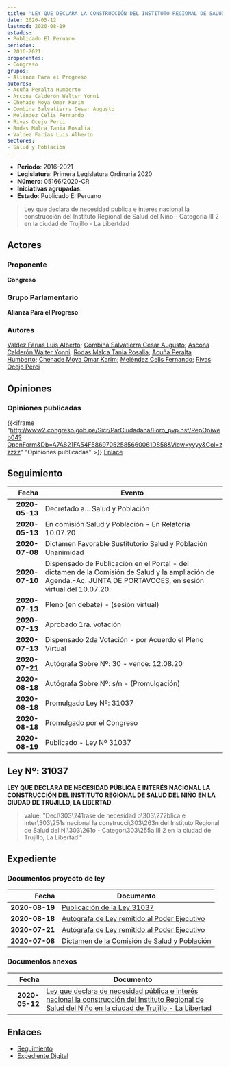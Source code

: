 ```yaml
---
title: "LEY QUE DECLARA LA CONSTRUCCIÓN DEL INSTITUTO REGIONAL DE SALUD DEL NIÑO - TRUJILLO- LA LIBERTAD"
date: 2020-05-12
lastmod: 2020-08-19
estados:
- Publicado El Peruano
periodos:
- 2016-2021
proponentes:
- Congreso
grupos:
- Alianza Para el Progreso
autores:
- Acuña Peralta Humberto
- Ascona Calderón Walter Yonni
- Chehade Moya Omar Karim
- Combina Salvatierra Cesar Augusto
- Meléndez Celis Fernando
- Rivas Ocejo Perci
- Rodas Malca Tania Rosalia
- Valdez Farías Luis Alberto
sectores:
- Salud y Población
---
```

- **Periodo**: 2016-2021
- **Legislatura**: Primera Legislatura Ordinaria 2020
- **Número**: 05166/2020-CR
- **Iniciativas agrupadas**: 
- **Estado**: Publicado El Peruano

> Ley que declara de necesidad publica e interés nacional la construcción del Instituto Regional de Salud del Niño - Categoria III 2 en la ciudad de Trujillo - La Libertdad


## Actores

### Proponente

**Congreso**

### Grupo Parlamentario

**Alianza Para el Progreso**

### Autores

[Valdez Farías Luis Alberto](mailto:mailto:lvaldez@congreso.gob.pe); [Combina Salvatierra Cesar Augusto](mailto:mailto:ccombina@congreso.gob.pe); [Ascona Calderón Walter Yonni](mailto:mailto:wascona@congreso.gob.pe); [Rodas Malca Tania Rosalia](mailto:mailto:trodas@congreso.gob.pe); [Acuña Peralta Humberto](mailto:mailto:hacuna@congreso.gob.pe); [Chehade Moya Omar Karim](mailto:mailto:ochehade@congreso.gob.pe); [Meléndez Celis Fernando](mailto:mailto:fmelendez@congreso.gob.pe); [Rivas Ocejo Perci](mailto:mailto:privas@congreso.gob.pe)

## Opiniones

### Opiniones publicadas

{{<iframe "http://www2.congreso.gob.pe/Sicr/ParCiudadana/Foro_pvp.nsf/RepOpiweb04?OpenForm&Db=A7A821FA54F58697052585660061D858&View=yyyy&Col=zzzzz" "Opiniones publicadas" >}}
[Enlace](http://www2.congreso.gob.pe/Sicr/ParCiudadana/Foro_pvp.nsf/RepOpiweb04?OpenForm&Db=A7A821FA54F58697052585660061D858&View=yyyy&Col=zzzzz)


## Seguimiento

| Fecha | Evento |
|------:|--------|
| **2020-05-13** | Decretado a... Salud y Población |
| **2020-05-13** | En comisión Salud y Población - En Relatoría 10.07.20 |
| **2020-07-08** | Dictamen Favorable Sustitutorio Salud y Población Unanimidad |
| **2020-07-10** | Dispensado de Publicación en el Portal - del dictamen de la Comisión de Salud y la ampliación de Agenda.-Ac. JUNTA DE PORTAVOCES, en sesión virtual del 10.07.20. |
| **2020-07-13** | Pleno (en debate) - (sesión virtual) |
| **2020-07-13** | Aprobado 1ra. votación |
| **2020-07-13** | Dispensado 2da Votación - por Acuerdo el Pleno Virtual |
| **2020-07-21** | Autógrafa Sobre Nº: 30 - vence: 12.08.20 |
| **2020-08-18** | Autógrafa Sobre Nº: s/n - (Promulgación) |
| **2020-08-18** | Promulgado Ley Nº: 31037 |
| **2020-08-18** | Promulgado por el Congreso |
| **2020-08-19** | Publicado - Ley Nº 31037 |

## Ley Nº: 31037

**LEY QUE DECLARA DE NECESIDAD PÚBLICA E INTERÉS NACIONAL LA CONSTRUCCIÓN DEL INSTITUTO REGIONAL DE SALUD DEL NIÑO EN LA CIUDAD DE TRUJILLO, LA LIBERTAD**

> value: "Decl\303\241rase de necesidad p\303\272blica e inter\303\251s nacional la construcci\303\263n del Instituto Regional de Salud del Ni\303\261o - Categor\303\255a III 2 en la ciudad de Trujillo, La Libertad."


## Expediente

### Documentos proyecto de ley

| Fecha | Documento |
|------:|-----------|
| **2020-08-19** | [Publicación de la Ley 31037](http://www.leyes.congreso.gob.pe/Documentos/2016_2021/ADLP/Normas_Legales/31037-LEY.pdf) |
| **2020-08-18** | [Autógrafa de Ley remitido al Poder Ejecutivo](http://www.leyes.congreso.gob.pe/Documentos/2016_2021/Autografas/Ley_y_de_Resolucion_Legislativa/AU0516620200818.pdf) |
| **2020-07-21** | [Autógrafa de Ley remitido al Poder Ejecutivo](http://www.leyes.congreso.gob.pe/Documentos/2016_2021/Autografas/Ley_y_de_Resolucion_Legislativa/AU0516620200721.pdf) |
| **2020-07-08** | [Dictamen de la Comisión de Salud y Población](http://www.leyes.congreso.gob.pe/Documentos/2016_2021/Dictamenes/Proyectos_de_Ley/05166DC21MAY-20200708.pdf) |

### Documentos anexos

| Fecha | Documento |
|------:|-----------|
| **2020-05-12** | [Ley que declara de necesidad pública e interés nacional la construcción del Instituto Regional de Salud del Niño en la ciudad de Trujillo - La Libertad](http://www.leyes.congreso.gob.pe/Documentos/2016_2021/Proyectos_de_Ley_y_de_Resoluciones_Legislativas/PL05166-20200512.pdf) |

## Enlaces

- [Seguimiento](http://www2.congreso.gob.pe/Sicr/TraDocEstProc/CLProLey2016.nsf/f7fff46988ca05b1052578e100829cc7/2576d4a423f5a50d0525856600620e14?OpenDocument)
- [Expediente Digital](http://www2.congreso.gob.pe/Sicr/TraDocEstProc/Expvirt_2011.nsf/visbusqptramdoc1621/05166?opendocument)

